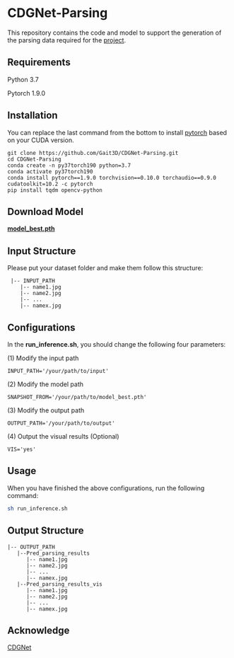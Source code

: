 # CDGNet-Parsing
This repository contains the code and model to support the generation of the parsing data required for the [project](https://gait3d.github.io/gait3d-parsing-hp/).

## Requirements

Python 3.7

Pytorch 1.9.0


## Installation
You can replace the last command from the bottom to install
[pytorch](https://pytorch.org/get-started/previous-versions/) 
based on your CUDA version.
```
git clone https://github.com/Gait3D/CDGNet-Parsing.git
cd CDGNet-Parsing
conda create -n py37torch190 python=3.7
conda activate py37torch190
conda install pytorch==1.9.0 torchvision==0.10.0 torchaudio==0.9.0 cudatoolkit=10.2 -c pytorch
pip install tqdm opencv-python
```


## Download Model

[**model_best.pth**](https://github.com/Gait3D/CDGNet-Parsing/releases/download/v0.1/model_best.pth)


## Input Structure

Please put your dataset folder and make them follow this structure:

   ```
    |-- INPUT_PATH
       |-- name1.jpg
       |-- name2.jpg
       |-- ...
       |-- namex.jpg
   ```

## Configurations
In the **run_inference.sh**, you should change the following four parameters:

(1) Modify the input path
```
INPUT_PATH='/your/path/to/input'
```

(2) Modify the model path
```
SNAPSHOT_FROM='/your/path/to/model_best.pth'
```

(3) Modify the output path
```
OUTPUT_PATH='/your/path/to/output'
```

(4) Output the visual results (Optional)
```
VIS='yes'
```


## Usage
When you have finished the above configurations, run the following command:
```bash
sh run_inference.sh
```


## Output Structure
   ```
   |-- OUTPUT_PATH
      |--Pred_parsing_results
         |-- name1.jpg
         |-- name2.jpg
         |-- ...
         |-- namex.jpg
      |--Pred_parsing_results_vis
         |-- name1.jpg
         |-- name2.jpg
         |-- ...
         |-- namex.jpg
   ```


## Acknowledge
[CDGNet](https://github.com/tjpulkl/CDGNet)





